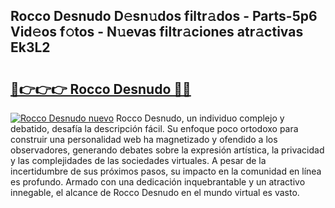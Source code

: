 ## Rocco Desnudo D𝚎sn𝚞dos filtr𝚊dos - Parts-5p6 Vid𝚎os f𝚘tos - N𝚞evas filtr𝚊ciones atr𝚊ctivas Ek3L2

# <h2><a href="http://mb0hzz.tromn.icu/?c=Rocco+Desnudo">🔗👉👉👉 Rocco Desnudo 🔗🔗</a></h2>

[![Rocco Desnudo nuevo](https://i.imgur.com/pEAQMta.gif)](http://mb0hzz.tromn.icu/?c=Rocco+Desnudo)
Rocco Desnudo, un individuo complejo y debatido, desafía la descripción fácil. Su enfoque poco ortodoxo para construir una personalidad web ha magnetizado y ofendido a los observadores, generando debates sobre la expresión artística, la privacidad y las complejidades de las sociedades virtuales. A pesar de la incertidumbre de sus próximos pasos, su impacto en la comunidad en línea es profundo. Armado con una dedicación inquebrantable y un atractivo innegable, el alcance de Rocco Desnudo en el mundo virtual es vasto.
